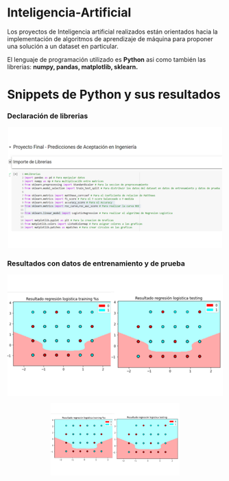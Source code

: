 # Inteligencia-Artificial

Los proyectos de Inteligencia artificial realizados están orientados hacia la implementación de algoritmos de aprendizaje de máquina para proponer una solución a un dataset en particular.  

El lenguaje de programación utilizado es __Python__ asi como también las librerias: __numpy, pandas, matplotlib,  sklearn.__

# Snippets de Python y sus resultados

### Declaración de librerias 
<p align="center">
<img src="ProyectoFinal/Librerias.png" alt="Librerias" width="500"/>  
</p>

### Resultados con datos de entrenamiento y de prueba  
![Resultados](ProyectoFinal/Resultados_Training_Testing.png)
<p align="center">
<img src="ProyectoFinal/Resultados_Training_Testing.png" alt="Resultados" width="300"/>  
</p>
